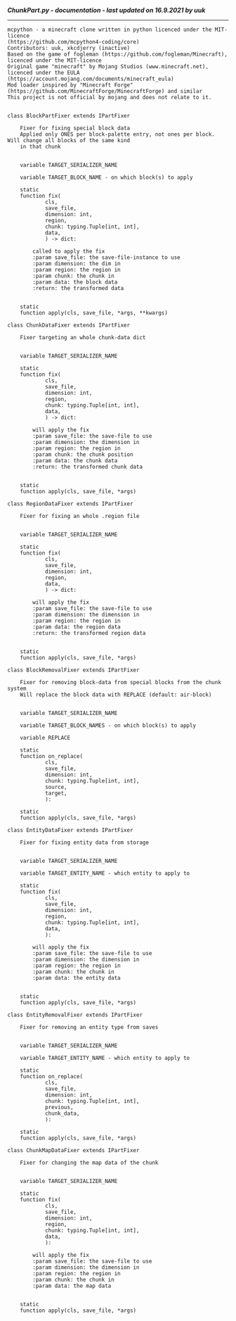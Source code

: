 ***ChunkPart.py - documentation - last updated on 16.9.2021 by uuk***
___

    mcpython - a minecraft clone written in python licenced under the MIT-licence 
    (https://github.com/mcpython4-coding/core)
    Contributors: uuk, xkcdjerry (inactive)
    Based on the game of fogleman (https://github.com/fogleman/Minecraft), licenced under the MIT-licence
    Original game "minecraft" by Mojang Studios (www.minecraft.net), licenced under the EULA
    (https://account.mojang.com/documents/minecraft_eula)
    Mod loader inspired by "Minecraft Forge" (https://github.com/MinecraftForge/MinecraftForge) and similar
    This project is not official by mojang and does not relate to it.


    class BlockPartFixer extends IPartFixer
        
        Fixer for fixing special block data
        Applied only ONES per block-palette entry, not ones per block. Will change all blocks of the same kind
        in that chunk


        variable TARGET_SERIALIZER_NAME

        variable TARGET_BLOCK_NAME - on which block(s) to apply

        static
        function fix(
                cls,
                save_file,
                dimension: int,
                region,
                chunk: typing.Tuple[int, int],
                data,
                ) -> dict:
            
            called to apply the fix
            :param save_file: the save-file-instance to use
            :param dimension: the dim in
            :param region: the region in
            :param chunk: the chunk in
            :param data: the block data
            :return: the transformed data


        static
        function apply(cls, save_file, *args, **kwargs)

    class ChunkDataFixer extends IPartFixer
        
        Fixer targeting an whole chunk-data dict


        variable TARGET_SERIALIZER_NAME

        static
        function fix(
                cls,
                save_file,
                dimension: int,
                region,
                chunk: typing.Tuple[int, int],
                data,
                ) -> dict:
            
            will apply the fix
            :param save_file: the save-file to use
            :param dimension: the dimension in
            :param region: the region in
            :param chunk: the chunk position
            :param data: the chunk data
            :return: the transformed chunk data


        static
        function apply(cls, save_file, *args)

    class RegionDataFixer extends IPartFixer
        
        Fixer for fixing an whole .region file


        variable TARGET_SERIALIZER_NAME

        static
        function fix(
                cls,
                save_file,
                dimension: int,
                region,
                data,
                ) -> dict:
            
            will apply the fix
            :param save_file: the save-file to use
            :param dimension: the dimension in
            :param region: the region in
            :param data: the region data
            :return: the transformed region data


        static
        function apply(cls, save_file, *args)

    class BlockRemovalFixer extends IPartFixer
        
        Fixer for removing block-data from special blocks from the chunk system
        Will replace the block data with REPLACE (default: air-block)


        variable TARGET_SERIALIZER_NAME

        variable TARGET_BLOCK_NAMES - on which block(s) to apply

        variable REPLACE

        static
        function on_replace(
                cls,
                save_file,
                dimension: int,
                chunk: typing.Tuple[int, int],
                source,
                target,
                ):

        static
        function apply(cls, save_file, *args)

    class EntityDataFixer extends IPartFixer
        
        Fixer for fixing entity data from storage


        variable TARGET_SERIALIZER_NAME

        variable TARGET_ENTITY_NAME - which entity to apply to

        static
        function fix(
                cls,
                save_file,
                dimension: int,
                region,
                chunk: typing.Tuple[int, int],
                data,
                ):
            
            will apply the fix
            :param save_file: the save-file to use
            :param dimension: the dimension in
            :param region: the region in
            :param chunk: the chunk in
            :param data: the entity data


        static
        function apply(cls, save_file, *args)

    class EntityRemovalFixer extends IPartFixer
        
        Fixer for removing an entity type from saves


        variable TARGET_SERIALIZER_NAME

        variable TARGET_ENTITY_NAME - which entity to apply to

        static
        function on_replace(
                cls,
                save_file,
                dimension: int,
                chunk: typing.Tuple[int, int],
                previous,
                chunk_data,
                ):

        static
        function apply(cls, save_file, *args)

    class ChunkMapDataFixer extends IPartFixer
        
        Fixer for changing the map data of the chunk


        variable TARGET_SERIALIZER_NAME

        static
        function fix(
                cls,
                save_file,
                dimension: int,
                region,
                chunk: typing.Tuple[int, int],
                data,
                ):
            
            will apply the fix
            :param save_file: the save-file to use
            :param dimension: the dimension in
            :param region: the region in
            :param chunk: the chunk in
            :param data: the map data


        static
        function apply(cls, save_file, *args)